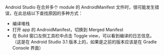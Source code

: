 Android Studio 在合并多个 module 的 AndroidManifest 文件时，很可能发生错误，在此总结以下查找原因的多种方式：

+ 编译堆栈
+ 打开 app 的 AndroidManifest，切换到 Merged Manifest
+ 在 Build 窗口左侧工具栏中点击 Toggle view，可以看到编译的日志信息。（这是在 Android Studio 3.1 版本上的，如果是之前的版本应该是在 Gradle Console 界面）